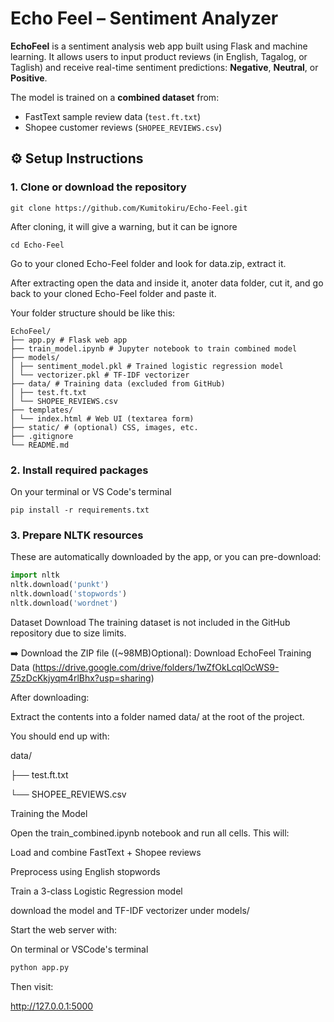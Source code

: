 # Echo Feel – Sentiment Analyzer

**EchoFeel** is a sentiment analysis web app built using Flask and machine learning. It allows users to input product reviews (in English, Tagalog, or Taglish) and receive real-time sentiment predictions: **Negative**, **Neutral**, or **Positive**.

The model is trained on a **combined dataset** from:
- FastText sample review data (`test.ft.txt`)
- Shopee customer reviews (`SHOPEE_REVIEWS.csv`)



## ⚙️ Setup Instructions

### 1. Clone or download the repository

```terminal
git clone https://github.com/Kumitokiru/Echo-Feel.git
```

After cloning, it will give a warning, but it can be ignore

```terminal
cd Echo-Feel
```

Go to your cloned Echo-Feel folder and look for data.zip, extract it.

After extracting open the data and inside it, anoter data folder, cut it, and go back to your cloned Echo-Feel folder and paste it.

Your folder structure should be like this:

```terminal
EchoFeel/
├── app.py # Flask web app
├── train_model.ipynb # Jupyter notebook to train combined model
├── models/
│ ├── sentiment_model.pkl # Trained logistic regression model
│ └── vectorizer.pkl # TF-IDF vectorizer
├── data/ # Training data (excluded from GitHub)
│ ├── test.ft.txt
│ └── SHOPEE_REVIEWS.csv
├── templates/
│ └── index.html # Web UI (textarea form)
├── static/ # (optional) CSS, images, etc.
├── .gitignore
└── README.md
```

### 2. Install required packages

On your terminal or VS Code's terminal

```terminal
pip install -r requirements.txt
```

### 3. Prepare NLTK resources

These are automatically downloaded by the app, or you can pre-download:

```python
import nltk
nltk.download('punkt')
nltk.download('stopwords')
nltk.download('wordnet')
```

Dataset Download
The training dataset is not included in the GitHub repository due to size limits.

➡️ Download the ZIP file ((~98MB)Optional):
Download EchoFeel Training Data
(https://drive.google.com/drive/folders/1wZfOkLcqlOcWS9-Z5zDcKkjyqm4rlBhx?usp=sharing)

After downloading:

Extract the contents into a folder named data/ at the root of the project.

You should end up with:

    
data/

├── test.ft.txt

└── SHOPEE_REVIEWS.csv

Training the Model

Open the train_combined.ipynb notebook and run all cells. This will:

Load and combine FastText + Shopee reviews

Preprocess using English stopwords

Train a 3-class Logistic Regression model

download the model and TF-IDF vectorizer under models/

Start the web server with:

On terminal or VSCode's terminal

```python
python app.py
```

Then visit:

http://127.0.0.1:5000




